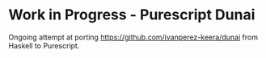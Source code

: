 # Work in Progress - Purescript Dunai

Ongoing attempt at porting https://github.com/ivanperez-keera/dunai from Haskell to Purescript.


